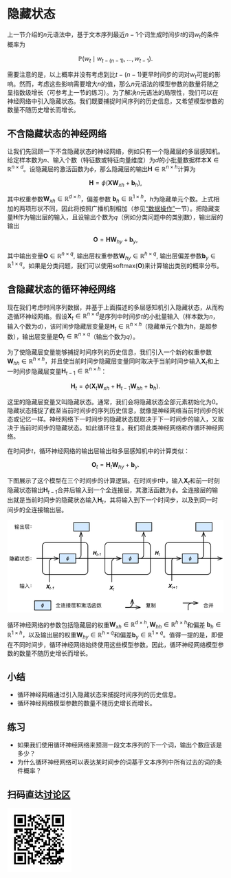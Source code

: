 # 隐藏状态

上一节介绍的$n$元语法中，基于文本序列最近$n-1$个词生成时间步$t$的词$w_t$的条件概率为

$$\mathbb{P}(w_t \mid w_{t-(n-1)}, \ldots, w_{t-1}).$$

需要注意的是，以上概率并没有考虑到比$t-(n-1)$更早时间步的词对$w_t$可能的影响。然而，考虑这些影响需要增大$n$的值，那么$n$元语法的模型参数的数量将随之呈指数级增长（可参考上一节的练习）。为了解决$n$元语法的局限性，我们可以在神经网络中引入隐藏状态。我们既要捕捉时间序列的历史信息，又希望模型参数的数量不随历史增长而增长。




## 不含隐藏状态的神经网络


让我们先回顾一下不含隐藏状态的神经网络，例如只有一个隐藏层的多层感知机。给定样本数为$n$、输入个数（特征数或特征向量维度）为$d$的小批量数据样本$\boldsymbol{X} \in \mathbb{R}^{n \times d}$。设隐藏层的激活函数为$\phi$，那么隐藏层的输出$\boldsymbol{H} \in \mathbb{R}^{n \times h}$计算为

$$\boldsymbol{H} = \phi(\boldsymbol{X} \boldsymbol{W}_{xh} + \boldsymbol{b}_h),$$

其中权重参数$\boldsymbol{W}_{xh} \in \mathbb{R}^{d \times h}$，偏差参数 $\boldsymbol{b}_h \in \mathbb{R}^{1 \times h}$，$h$为隐藏单元个数。上式相加的两项形状不同，因此将按照广播机制相加（参见[“数据操作”](../chapter_prerequisite/ndarray.md)一节）。把隐藏变量$\boldsymbol{H}$作为输出层的输入，且设输出个数为$q$（例如分类问题中的类别数），输出层的输出

$$\boldsymbol{O} = \boldsymbol{H} \boldsymbol{W}_{hy} + \boldsymbol{b}_y,$$

其中输出变量$\boldsymbol{O} \in \mathbb{R}^{n \times q}$, 输出层权重参数$\boldsymbol{W}_{hy} \in \mathbb{R}^{h \times q}$, 输出层偏差参数$\boldsymbol{b}_y \in \mathbb{R}^{1 \times q}$。如果是分类问题，我们可以使用$\text{softmax}(\boldsymbol{O})$来计算输出类别的概率分布。



## 含隐藏状态的循环神经网络


现在我们考虑时间序列数据，并基于上面描述的多层感知机引入隐藏状态，从而构造循环神经网络。假设$\boldsymbol{X}_t \in \mathbb{R}^{n \times d}$是序列中时间步$t$的小批量输入（样本数为$n$，输入个数为$d$），该时间步隐藏层变量是$\boldsymbol{H}_t  \in \mathbb{R}^{n \times h}$（隐藏单元个数为$h$，是超参数），输出层变量是$\boldsymbol{O}_t \in \mathbb{R}^{n \times q}$（输出个数为$q$）。

为了使隐藏层变量能够捕捉时间序列的历史信息，我们引入一个新的权重参数$\boldsymbol{W}_{hh} \in \mathbb{R}^{h \times h}$，并且使当前时间步隐藏层变量同时取决于当前时间步输入$\boldsymbol{X}_t$和上一时间步隐藏层变量$\boldsymbol{H}_{t-1} \in \mathbb{R}^{n \times h}$：

$$\boldsymbol{H}_t = \phi(\boldsymbol{X}_t \boldsymbol{W}_{xh} + \boldsymbol{H}_{t-1} \boldsymbol{W}_{hh}  + \boldsymbol{b}_h).$$

这里的隐藏层变量又叫隐藏状态。通常，我们会将隐藏状态全部元素初始化为0。隐藏状态捕捉了截至当前时间步的序列历史信息，就像是神经网络当前时间步的状态或记忆一样。神经网络下一时间步的隐藏状态既取决于下一时间步的输入，又取决于当前时间步的隐藏状态。如此循环往复。我们将此类神经网络称作循环神经网络。


在时间步$t$，循环神经网络的输出层输出和多层感知机中的计算类似：

$$\boldsymbol{O}_t = \boldsymbol{H}_t \boldsymbol{W}_{hy} + \boldsymbol{b}_y.$$

下图展示了这个模型在三个时间步的计算逻辑。在时间步$t$中，输入$\boldsymbol{X}_t$和前一时刻隐藏状态输出$\boldsymbol{H}_{t-1}$合并后输入到一个全连接层，其激活函数为$\phi$。全连接层的输出就是当前时间步的隐藏状态输入$\boldsymbol{H}_t$，其将输入到下一个时间步，以及到同一时间步的全连接输出层。

![循环神经网络。](../img/rnn.svg)

循环神经网络的参数包括隐藏层的权重$\boldsymbol{W}_{xh} \in \mathbb{R}^{d \times h}, \boldsymbol{W}_{hh} \in \mathbb{R}^{h \times h}$和偏差 $\boldsymbol{b}_h \in \mathbb{R}^{1 \times h}$，以及输出层的权重$\boldsymbol{W}_{hy} \in \mathbb{R}^{h \times q}$和偏差$\boldsymbol{b}_y \in \mathbb{R}^{1 \times q}$。值得一提的是，即便在不同时间步，循环神经网络始终使用这些模型参数。因此，循环神经网络模型参数的数量不随历史增长而增长。



## 小结

* 循环神经网络通过引入隐藏状态来捕捉时间序列的历史信息。
* 循环神经网络模型参数的数量不随历史增长而增长。


## 练习

* 如果我们使用循环神经网络来预测一段文本序列的下一个词，输出个数应该是多少？
* 为什么循环神经网络可以表达某时间步的词基于文本序列中所有过去的词的条件概率？


## 扫码直达[讨论区](https://discuss.gluon.ai/t/topic/6669)

![](../img/qr_hidden-state.svg)
